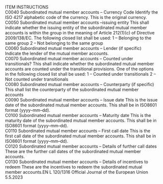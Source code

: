  
ITEM  INSTRUCTIONS  
C0040  Subordinated mutual member 
accounts – Currency Code  Identify the ISO 4217 alphabetic code of the currency. This is the original 
currency.  
C0050  Subordinated mutual member 
accounts –issuing entity  This shall indicate whether the issuing entity of the subordinated mutual member 
accounts is within the group in the meaning of Article 212(1)(c) of Directive 
2009/138/EC. The following closed list shall be used: 
1 – Belonging to the same group 
2 – Not belonging to the same group  
C0060  Subordinated mutual member 
accounts – Lender (if specific)  Indicate the lender of the mutual member accounts.  
C0070  Subordinated mutual member 
accounts – Counted under 
transitionals?  This shall indicate whether the subordinated mutual member accounts are 
counted under the transitional provisions. 
One of the options in the following closed list shall be used: 
1 – Counted under transitionals 
2 – Not counted under transitionals  
C0080  Subordinated mutual member 
accounts – Counterparty (if 
specific)  This shall list the counterparty of the subordinated mutual member accounts  
C0090  Subordinated mutual member 
accounts – Issue date  This is the issue date of the subordinated mutual member accounts. This shall be 
in ISO8601 format (yyyy–mm–dd).  
C0100  Subordinated mutual member 
accounts – Maturity date  This is the maturity date of the subordinated mutual member accounts. This shall 
be in ISO8601 format (yyyy–mm–dd).  
C0110  Subordinated mutual member 
accounts – First call date  This is the first call date of the subordinated mutual member accounts. This shall 
be in ISO8601 format (yyyy–mm–dd).  
C0120  Subordinated mutual member 
accounts – Details of further 
call dates  These are the further call dates of the subordinated mutual member accounts.  
C0130  Subordinated mutual member 
accounts – Details of 
incentives to redeem  These are the incentives to redeem the subordinated mutual member accounts.EN  L 120/1316 Official Journal of the European Union 5.5.2023